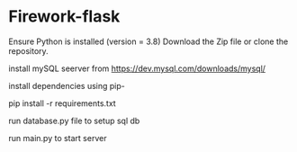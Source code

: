 # Firework-flask
Ensure Python is installed (version = 3.8) Download the Zip file or clone the repository.

install mySQL seerver from https://dev.mysql.com/downloads/mysql/

install dependencies using pip-

pip install -r requirements.txt

run database.py file to setup sql db

run main.py to start server
